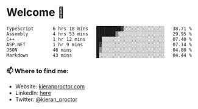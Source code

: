 # Welcome 🦘

<!--START_SECTION:waka-->

```text
TypeScript       6 hrs 18 mins   █████████▓░░░░░░░░░░░░░░░   38.71 %
Assembly         4 hrs 53 mins   ███████▒░░░░░░░░░░░░░░░░░   29.95 %
C++              1 hr 12 mins    ██░░░░░░░░░░░░░░░░░░░░░░░   07.40 %
ASP.NET          1 hr 9 mins     █▓░░░░░░░░░░░░░░░░░░░░░░░   07.14 %
JSON             46 mins         █▒░░░░░░░░░░░░░░░░░░░░░░░   04.80 %
Markdown         43 mins         █░░░░░░░░░░░░░░░░░░░░░░░░   04.44 %
```

<!--END_SECTION:waka-->

### 📫 Where to find me:

-   Website: [kieranproctor.com](https://kieranproctor.com/)
-   LinkedIn: [here](https://www.linkedin.com/in/kieran-proctor-086b5a159/)
-   Twitter: [@kieran_proctor](https://twitter.com/kieran_proctor)
